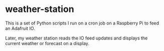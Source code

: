 # weather-station
This is a set of Python scripts I run on a cron job on a Raspberry Pi to feed an Adafruit IO.

Later, my weather station reads the IO feed updates and displays the current weather or forecast on a display.